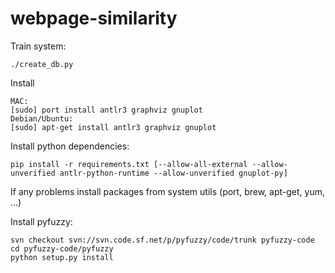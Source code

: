 webpage-similarity
==================

Train system:
```
./create_db.py
```

Install
```
MAC:
[sudo] port install antlr3 graphviz gnuplot
Debian/Ubuntu:
[sudo] apt-get install antlr3 graphviz gnuplot
```

Install python dependencies:
```
pip install -r requirements.txt [--allow-all-external --allow-unverified antlr-python-runtime --allow-unverified gnuplot-py]
```
If any problems install packages from system utils (port, brew, apt-get, yum, ...)


Install pyfuzzy:
```
svn checkout svn://svn.code.sf.net/p/pyfuzzy/code/trunk pyfuzzy-code
cd pyfuzzy-code/pyfuzzy
python setup.py install
```

